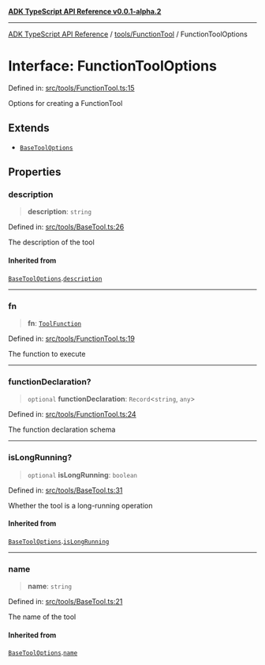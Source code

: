 [**ADK TypeScript API Reference v0.0.1-alpha.2**](../../../README.md)

***

[ADK TypeScript API Reference](../../../modules.md) / [tools/FunctionTool](../README.md) / FunctionToolOptions

# Interface: FunctionToolOptions

Defined in: [src/tools/FunctionTool.ts:15](https://github.com/njraladdin/adk-typescript/blob/main/src/tools/FunctionTool.ts#L15)

Options for creating a FunctionTool

## Extends

- [`BaseToolOptions`](../../BaseTool/interfaces/BaseToolOptions.md)

## Properties

### description

> **description**: `string`

Defined in: [src/tools/BaseTool.ts:26](https://github.com/njraladdin/adk-typescript/blob/main/src/tools/BaseTool.ts#L26)

The description of the tool

#### Inherited from

[`BaseToolOptions`](../../BaseTool/interfaces/BaseToolOptions.md).[`description`](../../BaseTool/interfaces/BaseToolOptions.md#description)

***

### fn

> **fn**: [`ToolFunction`](../type-aliases/ToolFunction.md)

Defined in: [src/tools/FunctionTool.ts:19](https://github.com/njraladdin/adk-typescript/blob/main/src/tools/FunctionTool.ts#L19)

The function to execute

***

### functionDeclaration?

> `optional` **functionDeclaration**: `Record`\<`string`, `any`\>

Defined in: [src/tools/FunctionTool.ts:24](https://github.com/njraladdin/adk-typescript/blob/main/src/tools/FunctionTool.ts#L24)

The function declaration schema

***

### isLongRunning?

> `optional` **isLongRunning**: `boolean`

Defined in: [src/tools/BaseTool.ts:31](https://github.com/njraladdin/adk-typescript/blob/main/src/tools/BaseTool.ts#L31)

Whether the tool is a long-running operation

#### Inherited from

[`BaseToolOptions`](../../BaseTool/interfaces/BaseToolOptions.md).[`isLongRunning`](../../BaseTool/interfaces/BaseToolOptions.md#islongrunning)

***

### name

> **name**: `string`

Defined in: [src/tools/BaseTool.ts:21](https://github.com/njraladdin/adk-typescript/blob/main/src/tools/BaseTool.ts#L21)

The name of the tool

#### Inherited from

[`BaseToolOptions`](../../BaseTool/interfaces/BaseToolOptions.md).[`name`](../../BaseTool/interfaces/BaseToolOptions.md#name)
